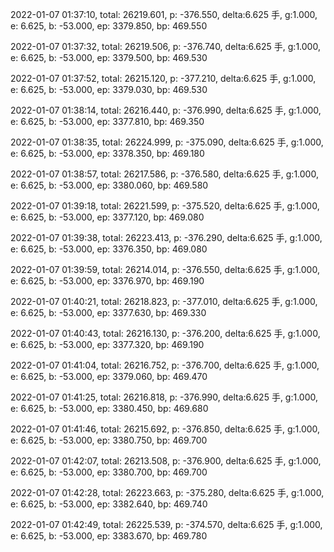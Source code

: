 2022-01-07 01:37:10, total: 26219.601, p: -376.550, delta:6.625 手, g:1.000, e: 6.625, b: -53.000, ep: 3379.850, bp: 469.550

2022-01-07 01:37:32, total: 26219.506, p: -376.740, delta:6.625 手, g:1.000, e: 6.625, b: -53.000, ep: 3379.500, bp: 469.530

2022-01-07 01:37:52, total: 26215.120, p: -377.210, delta:6.625 手, g:1.000, e: 6.625, b: -53.000, ep: 3379.030, bp: 469.530

2022-01-07 01:38:14, total: 26216.440, p: -376.990, delta:6.625 手, g:1.000, e: 6.625, b: -53.000, ep: 3377.810, bp: 469.350

2022-01-07 01:38:35, total: 26224.999, p: -375.090, delta:6.625 手, g:1.000, e: 6.625, b: -53.000, ep: 3378.350, bp: 469.180

2022-01-07 01:38:57, total: 26217.586, p: -376.580, delta:6.625 手, g:1.000, e: 6.625, b: -53.000, ep: 3380.060, bp: 469.580

2022-01-07 01:39:18, total: 26221.599, p: -375.520, delta:6.625 手, g:1.000, e: 6.625, b: -53.000, ep: 3377.120, bp: 469.080

2022-01-07 01:39:38, total: 26223.413, p: -376.290, delta:6.625 手, g:1.000, e: 6.625, b: -53.000, ep: 3376.350, bp: 469.080

2022-01-07 01:39:59, total: 26214.014, p: -376.550, delta:6.625 手, g:1.000, e: 6.625, b: -53.000, ep: 3376.970, bp: 469.190

2022-01-07 01:40:21, total: 26218.823, p: -377.010, delta:6.625 手, g:1.000, e: 6.625, b: -53.000, ep: 3377.630, bp: 469.330

2022-01-07 01:40:43, total: 26216.130, p: -376.200, delta:6.625 手, g:1.000, e: 6.625, b: -53.000, ep: 3377.320, bp: 469.190

2022-01-07 01:41:04, total: 26216.752, p: -376.700, delta:6.625 手, g:1.000, e: 6.625, b: -53.000, ep: 3379.060, bp: 469.470

2022-01-07 01:41:25, total: 26216.818, p: -376.990, delta:6.625 手, g:1.000, e: 6.625, b: -53.000, ep: 3380.450, bp: 469.680

2022-01-07 01:41:46, total: 26215.692, p: -376.850, delta:6.625 手, g:1.000, e: 6.625, b: -53.000, ep: 3380.750, bp: 469.700

2022-01-07 01:42:07, total: 26213.508, p: -376.900, delta:6.625 手, g:1.000, e: 6.625, b: -53.000, ep: 3380.700, bp: 469.700

2022-01-07 01:42:28, total: 26223.663, p: -375.280, delta:6.625 手, g:1.000, e: 6.625, b: -53.000, ep: 3382.640, bp: 469.740

2022-01-07 01:42:49, total: 26225.539, p: -374.570, delta:6.625 手, g:1.000, e: 6.625, b: -53.000, ep: 3383.670, bp: 469.780